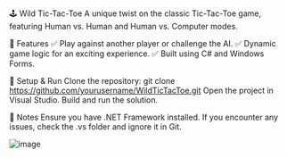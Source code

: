 🕹️ Wild Tic-Tac-Toe
A unique twist on the classic Tic-Tac-Toe game, featuring Human vs. Human and Human vs. Computer modes.

🚀 Features
✅ Play against another player or challenge the AI.
✅ Dynamic game logic for an exciting experience.
✅ Built using C# and Windows Forms.

🔧 Setup & Run
Clone the repository:
git clone https://github.com/yourusername/WildTicTacToe.git
Open the project in Visual Studio.
Build and run the solution.


📌 Notes
Ensure you have .NET Framework installed.
If you encounter any issues, check the .vs folder and ignore it in Git.

![image](https://github.com/user-attachments/assets/6128b09c-d57e-4f4a-883a-a4419d5da107)
